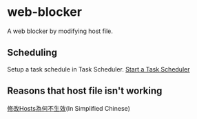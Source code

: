 # web-blocker
A web blocker by modifying host file.

## Scheduling
Setup a task schedule in Task Scheduler. 
[Start a Task Scheduler](https://technet.microsoft.com/en-us/library/cc721931(v=ws.11).aspx)

## Reasons that host file isn't working
[修改Hosts為何不生效](http://www.cnblogs.com/hustskyking/p/hosts-modify.html)(In Simplified Chinese)